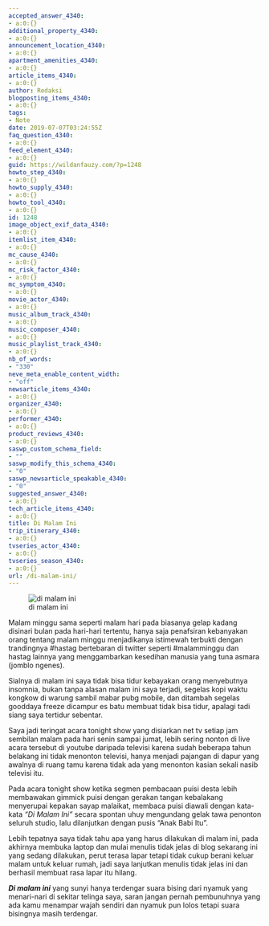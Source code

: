 ```yaml
---
accepted_answer_4340:
- a:0:{}
additional_property_4340:
- a:0:{}
announcement_location_4340:
- a:0:{}
apartment_amenities_4340:
- a:0:{}
article_items_4340:
- a:0:{}
author: Redaksi
blogposting_items_4340:
- a:0:{}
tags:
- Note
date: 2019-07-07T03:24:55Z
faq_question_4340:
- a:0:{}
feed_element_4340:
- a:0:{}
guid: https://wildanfauzy.com/?p=1248
howto_step_4340:
- a:0:{}
howto_supply_4340:
- a:0:{}
howto_tool_4340:
- a:0:{}
id: 1248
image_object_exif_data_4340:
- a:0:{}
itemlist_item_4340:
- a:0:{}
mc_cause_4340:
- a:0:{}
mc_risk_factor_4340:
- a:0:{}
mc_symptom_4340:
- a:0:{}
movie_actor_4340:
- a:0:{}
music_album_track_4340:
- a:0:{}
music_composer_4340:
- a:0:{}
music_playlist_track_4340:
- a:0:{}
nb_of_words:
- "330"
neve_meta_enable_content_width:
- "off"
newsarticle_items_4340:
- a:0:{}
organizer_4340:
- a:0:{}
performer_4340:
- a:0:{}
product_reviews_4340:
- a:0:{}
saswp_custom_schema_field:
- ""
saswp_modify_this_schema_4340:
- "0"
saswp_newsarticle_speakable_4340:
- "0"
suggested_answer_4340:
- a:0:{}
tech_article_items_4340:
- a:0:{}
title: Di Malam Ini
trip_itinerary_4340:
- a:0:{}
tvseries_actor_4340:
- a:0:{}
tvseries_season_4340:
- a:0:{}
url: /di-malam-ini/
---
```


<figure class="wp-block-image"><img src="https://wildanfauzyart.files.wordpress.com/2020/04/b7df5-blur-dark-defocused-376533.jpg?w=768" alt="di malam ini" class="wp-image-1249" data-recalc-dims="1" /><figcaption>di malam ini</figcaption></figure> 

Malam minggu sama seperti malam hari pada biasanya gelap kadang disinari bulan pada hari-hari tertentu, hanya saja penafsiran kebanyakan orang tentang malam minggu menjadikanya istimewah terbukti dengan trandingnya #hastag bertebaran di twitter seperti #malamminggu dan hastag lainnya yang menggambarkan kesedihan manusia yang tuna asmara (jomblo ngenes).

Sialnya di malam ini saya tidak bisa tidur kebayakan orang menyebutnya insomnia, bukan tanpa alasan malam ini saya terjadi, segelas kopi waktu kongkow di warung sambil mabar pubg mobile, dan ditambah segelas gooddaya freeze dicampur es batu membuat tidak bisa tidur, apalagi tadi siang saya tertidur sebentar.

Saya jadi teringat acara tonight show yang disiarkan net tv setiap jam sembilan malam pada hari senin sampai jumat, lebih sering nonton di live acara tersebut di youtube daripada televisi karena sudah beberapa tahun belakang ini tidak menonton televisi, hanya menjadi pajangan di dapur yang awalnya di ruang tamu karena tidak ada yang menonton kasian sekali nasib televisi itu.

Pada acara tonight show ketika segmen pembacaan puisi desta lebih membawakan gimmick puisi dengan gerakan tangan kebalakang menyerupai kepakan sayap malaikat, membaca puisi diawali dengan kata-kata _&#8220;Di Malam Ini&#8221;_ secara spontan uhuy mengundang gelak tawa penonton seluruh studio, lalu dilanjutkan dengan pusis &#8220;Anak Babi Itu&#8221;.

Lebih tepatnya saya tidak tahu apa yang harus dilakukan di malam ini, pada akhirnya membuka laptop dan mulai menulis tidak jelas di blog sekarang ini yang sedang dilakukan, perut terasa lapar tetapi tidak cukup berani keluar malam untuk keluar rumah, jadi saya lanjutkan menulis tidak jelas ini dan berhasil membuat rasa lapar itu hilang.

_**Di malam ini**_ yang sunyi hanya terdengar suara bising dari nyamuk yang menari-nari di sekitar telinga saya, saran jangan pernah pembunuhnya yang ada kamu menampar wajah sendiri dan nyamuk pun lolos tetapi suara bisingnya masih terdengar.